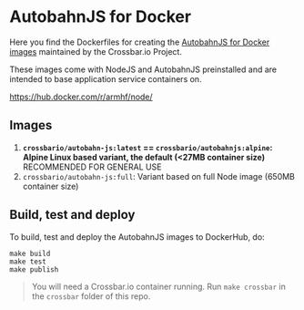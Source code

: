# AutobahnJS for Docker

Here you find the Dockerfiles for creating the [AutobahnJS for Docker images](https://hub.docker.com/r/crossbario/autobahn-js/) maintained by the Crossbar.io Project.

These images come with NodeJS and AutobahnJS preinstalled and are intended to base application service containers on.


https://hub.docker.com/r/armhf/node/


## Images

1. **`crossbario/autobahn-js:latest` == `crossbario/autobahnjs:alpine`: Alpine Linux based variant, the default (<27MB container size)** RECOMMENDED FOR GENERAL USE
2. `crossbario/autobahn-js:full`: Variant based on full Node image (650MB container size)

## Build, test and deploy

To build, test and deploy the AutobahnJS images to DockerHub, do:

```console
make build
make test
make publish
```

> You will need a Crossbar.io container running. Run `make crossbar` in the `crossbar` folder of this repo.
